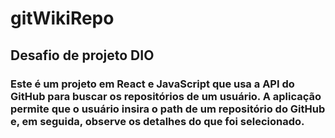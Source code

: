 # gitWikiRepo

## Desafio de projeto DIO

### Este é um projeto em **React e JavaScript** que usa a **API do GitHub** para buscar os repositórios de um usuário. A aplicação permite que o usuário insira o path de um repositório do GitHub e, em seguida, observe os detalhes do que foi selecionado.
